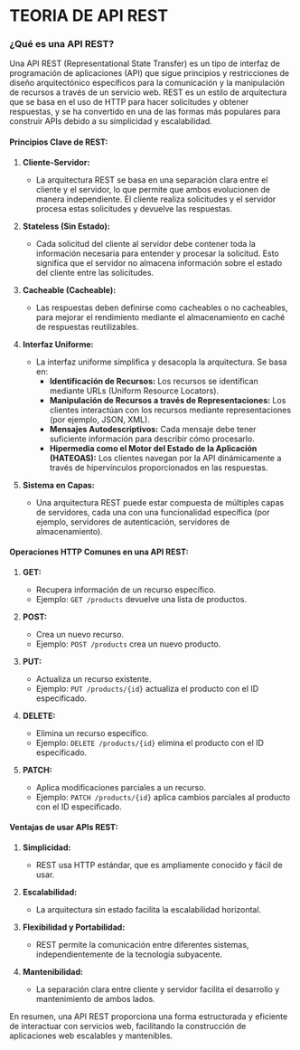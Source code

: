 # TEORIA DE API REST

### ¿Qué es una API REST?

Una API REST (Representational State Transfer) es un tipo de interfaz de programación de aplicaciones (API) que sigue principios y restricciones de diseño arquitectónico específicos para la comunicación y la manipulación de recursos a través de un servicio web. REST es un estilo de arquitectura que se basa en el uso de HTTP para hacer solicitudes y obtener respuestas, y se ha convertido en una de las formas más populares para construir APIs debido a su simplicidad y escalabilidad.

#### Principios Clave de REST:

1. **Cliente-Servidor:**
   - La arquitectura REST se basa en una separación clara entre el cliente y el servidor, lo que permite que ambos evolucionen de manera independiente. El cliente realiza solicitudes y el servidor procesa estas solicitudes y devuelve las respuestas.

2. **Stateless (Sin Estado):**
   - Cada solicitud del cliente al servidor debe contener toda la información necesaria para entender y procesar la solicitud. Esto significa que el servidor no almacena información sobre el estado del cliente entre las solicitudes.

3. **Cacheable (Cacheable):**
   - Las respuestas deben definirse como cacheables o no cacheables, para mejorar el rendimiento mediante el almacenamiento en caché de respuestas reutilizables.

4. **Interfaz Uniforme:**
   - La interfaz uniforme simplifica y desacopla la arquitectura. Se basa en:
     - **Identificación de Recursos:** Los recursos se identifican mediante URLs (Uniform Resource Locators).
     - **Manipulación de Recursos a través de Representaciones:** Los clientes interactúan con los recursos mediante representaciones (por ejemplo, JSON, XML).
     - **Mensajes Autodescriptivos:** Cada mensaje debe tener suficiente información para describir cómo procesarlo.
     - **Hipermedia como el Motor del Estado de la Aplicación (HATEOAS):** Los clientes navegan por la API dinámicamente a través de hipervínculos proporcionados en las respuestas.

5. **Sistema en Capas:**
   - Una arquitectura REST puede estar compuesta de múltiples capas de servidores, cada una con una funcionalidad específica (por ejemplo, servidores de autenticación, servidores de almacenamiento).

#### Operaciones HTTP Comunes en una API REST:

1. **GET:**
   - Recupera información de un recurso específico.
   - Ejemplo: `GET /products` devuelve una lista de productos.

2. **POST:**
   - Crea un nuevo recurso.
   - Ejemplo: `POST /products` crea un nuevo producto.

3. **PUT:**
   - Actualiza un recurso existente.
   - Ejemplo: `PUT /products/{id}` actualiza el producto con el ID especificado.

4. **DELETE:**
   - Elimina un recurso específico.
   - Ejemplo: `DELETE /products/{id}` elimina el producto con el ID especificado.

5. **PATCH:**
   - Aplica modificaciones parciales a un recurso.
   - Ejemplo: `PATCH /products/{id}` aplica cambios parciales al producto con el ID especificado.

#### Ventajas de usar APIs REST:

1. **Simplicidad:**
   - REST usa HTTP estándar, que es ampliamente conocido y fácil de usar.

2. **Escalabilidad:**
   - La arquitectura sin estado facilita la escalabilidad horizontal.

3. **Flexibilidad y Portabilidad:**
   - REST permite la comunicación entre diferentes sistemas, independientemente de la tecnología subyacente.

4. **Mantenibilidad:**
   - La separación clara entre cliente y servidor facilita el desarrollo y mantenimiento de ambos lados.

En resumen, una API REST proporciona una forma estructurada y eficiente de interactuar con servicios web, facilitando la construcción de aplicaciones web escalables y mantenibles.
